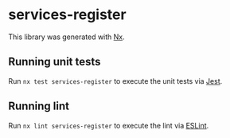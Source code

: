 # services-register

This library was generated with [Nx](https://nx.dev).

## Running unit tests

Run `nx test services-register` to execute the unit tests via [Jest](https://jestjs.io).

## Running lint

Run `nx lint services-register` to execute the lint via [ESLint](https://eslint.org/).
